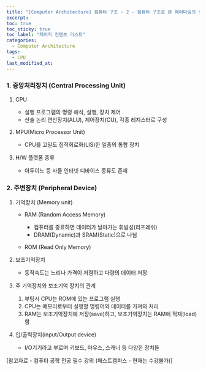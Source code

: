 ```yaml
---
title: "[Computer Architecture] 컴퓨터 구조 - 2 - 컴퓨터 구조로 본 패러다임의 변화"
excerpt:
toc: true
toc_sticky: true
toc_label: "페이지 컨텐츠 리스트"
categories:
  - Computer Architecture
tags:
  - CPU
last_modified_at:
---
```


### **1. 중앙처리장치 (Central Processing Unit)**

1. CPU

   - 실행 프로그램의 명령 해석, 실행, 장치 제어
   - 산술 논리 연산장치(ALU), 제어장치(CU), 각종 레지스터로 구성

2. MPU(Micro Processor Unit)

   - CPU를 고밀도 집적회로화(LIS)한 일종의 통합 장치

3. H/W 플랫폼 종류

   - 아두이노 등 사물 인터넷 디바이스 종류도 존재

### **2. 주변장치 (Peripheral Device)**

1. 기억장치 (Memory unit)

   - RAM (Random Access Memory)

     - 컴퓨터를 종료하면 데이터가 날아가는 휘발성(리프레쉬)
     - DRAM(Dynamic)과 SRAM(Static)으로 나뉨

   - ROM (Read Only Memory)

2. 보조기억장치

   - 동작속도는 느리나 가격이 저렴하고 다량의 데이터 저장

3. 주 기억장치와 보조기억 장치의 관계

   1. 부팅시 CPU는 ROM에 있는 프로그램 실행
   2. CPU는 메모리로부터 실행할 명령어와 데이터를 가져와 처리
   3. RAM는 보조기억장치에 저장(save)하고, 보조기억장치는 RAM에 적재(load)함

4. 입/출력장치(input/Output device)

    - I/O기기라고 부르며 키보드, 마우스, 스캐너 등 다양한 장치들

[참고자료 - 컴퓨터 공학 전공 필수 강의 (패스트캠퍼스 - 현재는 수강불가)]
